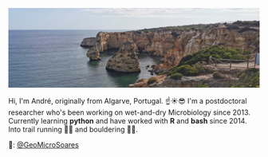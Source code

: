 ![Algarve, Portugal](https://github.com/GeoMicroSoares/GeoMicroSoares/raw/master/2020-06-09%2018.12.34.jpg)

Hi, I'm André, originally from Algarve, Portugal. ☝️☀️😎 I'm a postdoctoral researcher who's been working on wet-and-dry Microbiology since 2013. Currently learning **python** and have worked with **R** and **bash** since 2014. Into trail running 🏃‍♂️ and bouldering 🧗‍♂️.

🐤: [@GeoMicroSoares](https://twitter.com/GeoMicroSoares)
